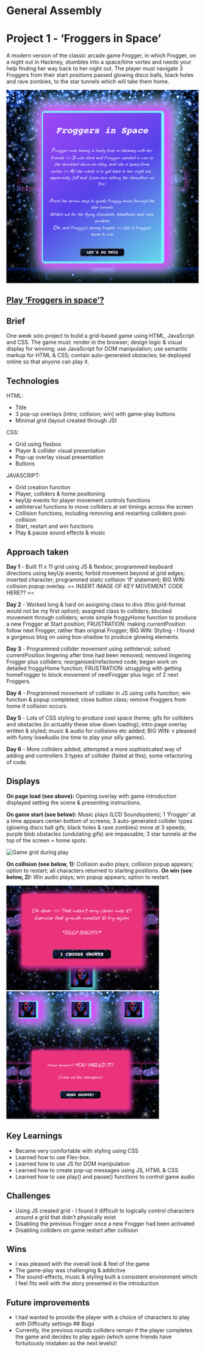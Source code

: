 # General Assembly

# Project 1 - ‘Froggers in Space’
A modern version of the classic arcade game Frogger, in which Frogger, on a night out in Hackney, stumbles into a space/time vortex and needs your help finding her way back to her night out. The player must navigate 3 Froggers from their start positions passed glowing disco balls, black holes and rave zombies, to the star tunnels which will take them home. 


![Froggers in space Intro](/readMe1_imgs/p1_img1.png)


## [Play ’Froggers in space’?](https://fransurf.github.io/SEI-Project-ONE/)


## Brief
One week solo project to build a grid-based game using HTML, JavaScript and CSS. The game must: render in the browser; design logic & visual display for winning; use JavaScript for DOM manipulation; use semantic markup for HTML & CSS; contain auto-generated obstacles; be deployed online so that anyone can play it.

## Technologies
HTML:
* Title
* 3 pop-up overlays (intro; collision; win) with game-play buttons
* Minimal grid (layout created through JS)

CSS:
* Grid using flexbox
* Player & collider visual presentation
* Pop-up overlay visual presentation
* Buttons

JAVASCRIPT:
* Grid creation function
* Player, colliders & home positioning
* keyUp events for player movement controls functions
* setInterval functions to move colliders at set timings across the screen
* Collision functions, including removing and restarting colliders post-collision
* Start, restart and win functions
* Play & pause sound effects & music

## Approach taken
**Day 1** -  Built 11 x 11 grid using JS & flexbox; programmed keyboard directions using keyUp events; forbid movement beyond at grid edges; inserted character; programmed static collision ‘if’ statement; BIG WIN: collision popup overlay.
== INSERT IMAGE OF KEY MOVEMENT CODE HERE?? == 

**Day 2** - Worked long & hard on assigning class to divs (this grid-format would not be my first option); assigned class to colliders; blocked movement through colliders; wrote simple froggyHome function to produce a new Frogger at Start position; FRUSTRATION: making currentPosition follow next Frogger, rather than original Frogger; BIG WIN: Styling - I found a gorgeous blog on using box-shadow to produce glowing elements.

**Day 3** - Programmed collider movement using setInterval; solved currentPosition lingering after time had been removed; removed lingering Frogger plus colliders; reorganised/refactored code; began work on detailed froggyHome function; FRUSTRATION: struggling with getting homeFrogger to block movement of nextFrogger plus logic of 2 next Froggers.

**Day 4** - Programmed movement of collider in JS using cells function; win function & popup completed; close button class; remove Froggers from home if collision occurs.

**Day 5** - Lots of CSS styling to produce cool space theme; gifs for colliders and obstacles (in actuality these slow down loading); intro page overlay written & styled; music & audio for collisions etc added; BIG WIN: v pleased with funny loseAudio (no time to play your silly games).

**Day 6** - More colliders added; attempted a more sophisticated way of adding and controllers 3 types of collider (failed at this); some refactoring of code.

## Displays
**On page load (see above):** Opening overlay with game introduction displayed setting the scene & presenting instructions.

**On game start (see below):** Music plays (LCD Soundsystem); 1 ‘Frogger’ at a time appears center-bottom of screens; 3 auto-generated collider types (glowing disco ball gifs; black holes & rave zombies) move at 3 speeds; purple blob obstacles (undulating gifs) are impassable; 3 star tunnels at the top of the screen = home spots.

![Game grid during play](/readMe1_imgs/p1_img2.png)

**On collision (see below, 1):** Collision audio plays; collision popup appears; option to restart; all characters returned to starting positions.
**On win (see below, 2):** Win audio plays; win popup appears; option to restart.

<p>
  <img src="readMe1_imgs/p1_img3.png" alt="Collison text" width="400"/>
  <img src="readMe1_imgs/p1_img4.png" alt="Win text" width="400"/>
</p>


## Key Learnings
* Became very comfortable with styling using CSS
* Learned how to use Flex-box.
* Learned how to use JS for DOM manipulation
* Learned how to create pop-up messages using JS, HTML & CSS
* Learned how to use play() and pause() functions to control game audio

## Challenges
* Using JS created grid - I found it difficult to logically control characters around a grid that didn’t physically exist
* Disabling the previous Frogger once a new Frogger had been activated
* Disabling colliders on game restart after collision

## Wins
* I was pleased with the overall look & feel of the game
* The game-play was challenging & addictive
* The sound-effects, music & styling built a consistent environment which I feel fits well with the story presented in the introduction
## Future improvements
* I had wanted to provide the player with a choice of characters to play with 
Difficulty settings
## Bugs
* Currently, the previous rounds colliders remain if the player completes the game and decides to play again (which some friends have fortuitously mistaken as the next levels)!

